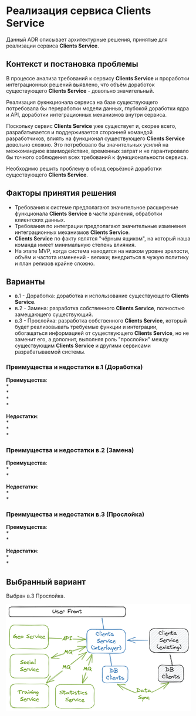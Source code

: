 # Реализация сервиса Clients Service

Данный ADR описывает архитектурные решения, принятые для реализации сервиса <b>Clients Service</b>.

## Контекст и постановка проблемы

В процессе анализа требований к сервису <b>Clients Service</b> и проработки интеграционных решений выявлено, что объём доработок существующего <b>Clients Service</b> - довольно значительный.  

Реализация фукнкционала сервиса на базе существующего потребовала бы переработки модели данных, глубокой доработки ядра и API, доработки интеграционных механизмов внутри сервиса.
  
Поскольку сервис <b>Clients Service</b> уже существует и, скорее всего, разрабатывается и поддерживается сторонней командой разработчиков, влиять на функционал существующего <b>Clients Service</b> довольно сложно. Это потребовало бы значительных усилий на межкомандное взаимодействие, временных затрат и не гарантировало бы точного соблюдения всех требований к функциональности сервиса.

Необходимо решить проблему в обход серьёзной доработки существующего <b>Clients Service</b>.

## Факторы принятия решения

* Требования к системе предполагают значительное расширение функционала <b>Clients Service</b> в части хранения, обработки клиентских данных.
* Требования по интеграции предполагают значительные изменения интеграционных механизмов <b>Clients Service</b>.
* <b>Clients Service</b> по факту являтся "чёрным ящиком", на который наша команда имеет минимальную степень влияния.
* На этапе MVP, когда система находится на низком уровне зрелости, объём и частота изменений - велики; внедриться в чужую политику и план релизов крайне сложно.

## Варианты

* в.1 - Доработка: доработка и использование существующего <b>Clients Service</b>.
* в.2 - Замена: разработка собственного <b>Clients Service</b>, полностью замещающего существующий.
* в.3 - Прослойка: разработка собственного <b>Clients Service</b>, который будет реализовывать требуемые функции и интеграции, обогащаться информацией от существующего <b>Clients Service</b>, но не заменит его, а дополнит, выполняя роль "прослойки" между существующим <b>Clients Service</b> и другими сервисами разрабатываемой системы.

### Преимущества и недостатки в.1 (Доработка)
<b>Преимущества</b>:  
*   
*   
*   
*   

<b>Недостатки</b>:  
*   
*   
*   

### Преимущества и недостатки в.2 (Замена)
<b>Преимущества</b>:  
*   
*     

<b>Недостатки</b>:  
*   
*  

### Преимущества и недостатки в.3 (Прослойка)
<b>Преимущества</b>:  
*   
*     

<b>Недостатки</b>:  
*   
* 

## Выбранный вариант
Выбран в.3 Прослойка.  

![Вариант реализации Clients Service](https://github.com/Lana8888/trans-sport/blob/main/clients-service.png)
